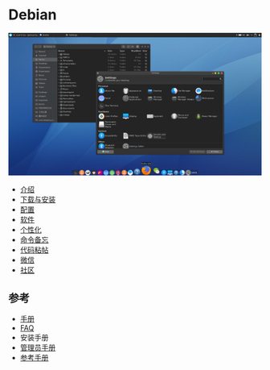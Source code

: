 # Debian

![](xfce4.png)

- [介绍](https://zh.wikipedia.org/wiki/Debian)
- [下载与安装](download.md)
- [配置](config.md)
- [软件](software.md)
- [个性化](theme.md)
- [命令备忘](./cmd.md)
- [代码粘帖](pastebinit.md)
- [微信](wechat.md)
- [社区](community.md)

## 参考

- [手册](https://www.debian.org/doc/#manuals)
- [FAQ](https://www.debian.org/doc/manuals/debian-faq/index.zh-cn.html)
- 安装手册
- [管理员手册](https://debian-handbook.info/browse/zh-CN/stable/)
- [参考手册](https://www.debian.org/doc/manuals/debian-reference/index.zh-cn.html)


